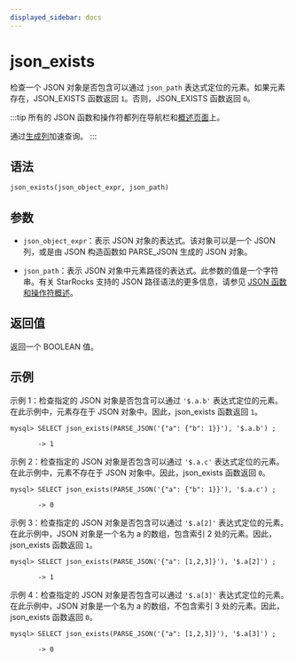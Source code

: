 ```yaml
---
displayed_sidebar: docs
---
```


# json_exists

检查一个 JSON 对象是否包含可以通过 `json_path` 表达式定位的元素。如果元素存在，JSON_EXISTS 函数返回 `1`。否则，JSON_EXISTS 函数返回 `0`。

:::tip
所有的 JSON 函数和操作符都列在导航栏和[概述页面](../overview-of-json-functions-and-operators.md)上。

通过[生成列](../../../sql-statements/generated_columns.md)加速查询。
:::

## 语法

```Haskell
json_exists(json_object_expr, json_path)
```

## 参数

- `json_object_expr`：表示 JSON 对象的表达式。该对象可以是一个 JSON 列，或是由 JSON 构造函数如 PARSE_JSON 生成的 JSON 对象。

- `json_path`：表示 JSON 对象中元素路径的表达式。此参数的值是一个字符串。有关 StarRocks 支持的 JSON 路径语法的更多信息，请参见 [JSON 函数和操作符概述](../overview-of-json-functions-and-operators.md)。

## 返回值

返回一个 BOOLEAN 值。

## 示例

示例 1：检查指定的 JSON 对象是否包含可以通过 `'$.a.b'` 表达式定位的元素。在此示例中，元素存在于 JSON 对象中。因此，json_exists 函数返回 `1`。

```plaintext
mysql> SELECT json_exists(PARSE_JSON('{"a": {"b": 1}}'), '$.a.b') ;

       -> 1
```

示例 2：检查指定的 JSON 对象是否包含可以通过 `'$.a.c'` 表达式定位的元素。在此示例中，元素不存在于 JSON 对象中。因此，json_exists 函数返回 `0`。

```plaintext
mysql> SELECT json_exists(PARSE_JSON('{"a": {"b": 1}}'), '$.a.c') ;

       -> 0
```

示例 3：检查指定的 JSON 对象是否包含可以通过 `'$.a[2]'` 表达式定位的元素。在此示例中，JSON 对象是一个名为 a 的数组，包含索引 2 处的元素。因此，json_exists 函数返回 `1`。

```plaintext
mysql> SELECT json_exists(PARSE_JSON('{"a": [1,2,3]}'), '$.a[2]') ;

       -> 1
```

示例 4：检查指定的 JSON 对象是否包含可以通过 `'$.a[3]'` 表达式定位的元素。在此示例中，JSON 对象是一个名为 a 的数组，不包含索引 3 处的元素。因此，json_exists 函数返回 `0`。

```plaintext
mysql> SELECT json_exists(PARSE_JSON('{"a": [1,2,3]}'), '$.a[3]') ;

       -> 0
```